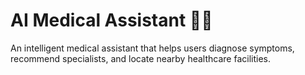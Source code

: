 # AI Medical Assistant 🤖🏥
An intelligent medical assistant that helps users diagnose symptoms, recommend specialists, and locate nearby healthcare facilities.

